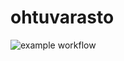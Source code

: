 # ohtuvarasto

![example workflow](https://github.com/LauriSakari/ohtuvarasto/workflows/CI/badge.svg)
